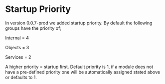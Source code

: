 # Startup Priority

In version 0.0.7-prod we added startup priority. By default the following groups have the priority of;

Internal = 4

Objects = 3

Services = 2



A higher priority = startup first. Default priority is 1, if a module does not have a pre-defined priority one will be automatically assigned stated above or defaults to 1.
